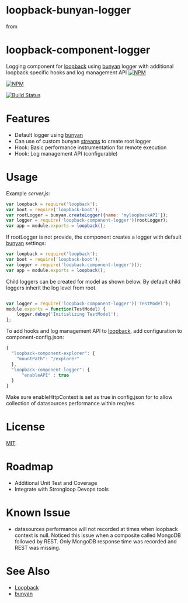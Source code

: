 # loopback-bunyan-logger 
from 
# loopback-component-logger 

Logging component for [loopback] using [bunyan] logger with additional loopback specific hooks and log management API
[![NPM](https://nodei.co/npm/loopback-bunyan-logger.png?downloads=true)](https://nodei.co/npm/loopback-bunyan-logger/)

 [![NPM](https://nodei.co/npm-dl/loopback-bunyan-logger.png?months=3&height=3)](https://nodei.co/npm/loopback-bunyan-logger/)


[![Build Status](https://travis-ci.org/saikatharryc/loopback-bunyan-looger.svg?branch=master)](https://travis-ci.org/saikatharryc/loopback-bunyan-looger)


# Features

- Default logger using [bunyan]
- Can use of custom bunyan [streams] to create root logger
- Hook: Basic performance instrumentation for remote execution
- Hook: Log management API (configurable)

# Usage

Example _server.js_:

```js
var loopback = require('loopback');
var boot = require('loopback-boot');
var rootLogger = bunyan.createLogger({name: 'myloopbackAPI'});
var logger = require('loopback-component-logger')(rootLogger);
var app = module.exports = loopback();

```

If rootLogger is not provide, the component creates a logger with default
 [bunyan] settings:

```js
var loopback = require('loopback');
var boot = require('loopback-boot');
var logger = require('loopback-component-logger')();
var app = module.exports = loopback();

```

Child loggers can be created for model as shown below. By default child loggers
inherit the log level from root.

```js

var logger = require('loopback-component-logger')('TestModel');
module.exports = function(TestModel) {
    logger.debug('Initializing TestModel');
};

```

To add hooks and log management API to [loopback], add configuration to component-config.json:

```js
{
  "loopback-component-explorer": {
    "mountPath": "/explorer"
  },
  "loopback-component-logger": {
      "enableAPI" : true
  }
}

```
Make sure enableHttpContext is set as true in config.json for to allow collection
 of datasources performance within req/res

# License

[MIT](./LICENSE).

# Roadmap
- Additional Unit Test and Coverage
- Integrate with Strongloop Devops tools

# Known Issue
- datasources performance will not recorded at times when loopback context is null. Noticed this issue when a composite called MongoDB followed by REST. Only MongoDB response time was recorded and REST was missing.

# See Also

- [Loopback][loopback]
- [bunyan][bunyan]

[bunyan]: https://github.com/trentm/node-bunyan
[loopback]: http://loopback.io
[streams]: https://github.com/trentm/node-bunyan#streams
